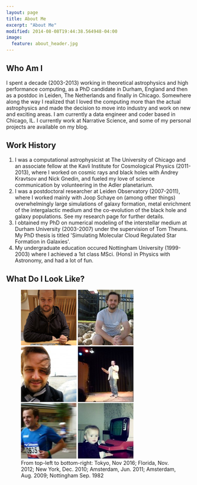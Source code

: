 ```yaml
---
layout: page
title: About Me
excerpt: "About Me"
modified: 2014-08-08T19:44:38.564948-04:00
image:
  feature: about_header.jpg
---
```


## Who Am I

I spent a decade (2003-2013) working in theoretical astrophysics and high performance computing, as a PhD candidate in Durham, England and then as a postdoc in Leiden, The Netherlands and finally in Chicago. Somewhere along the way I realized that I loved the computing more than the actual astrophysics and made the decision to move into industry and work on new and exciting areas. I am currently a data engineer and coder based in Chicago, IL. I currently work at Narrative Science, and some of my personal projects are available on my blog.

## Work History

<ol>
  <li>I was a computational astrophysicist at The University of Chicago and an associate fellow at the Kavli Institute for Cosmological Physics (2011-2013), where I worked on cosmic rays and black holes with Andrey Kravtsov and Nick Gnedin, and fueled my love of science communication by volunteering in the Adler planetarium.</li>

  <li>I was a postdoctoral researcher at Leiden Observatory (2007-2011), where I worked mainly with Joop Schaye on (among other things) overwhelmingly large simulations of galaxy formation, metal enrichment of the intergalactic medium and the co-evolution of the black hole and galaxy populations. See my research page for further details.</li>

  <li>I obtained my PhD on numerical modeling of the interstellar medium at Durham University (2003-2007) under the supervision of Tom Theuns. My PhD thesis is titled 'Simulating Molecular Cloud Regulated Star Formation in Galaxies'.</li>

  <li>My undergraduate education occured Nottingham University (1999-2003) where I achieved a 1st class MSci. (Hons) in Physics with Astronomy, and had a lot of fun.</li>
</ol>

## What Do I Look Like?

<figure class="third">
  <a href="../images/craigjp.jpg"><img src="../images/craigjp-150x150.jpg" alt="Tokyo, 2016"></a>
  <a href="../images/craigfl.jpg"><img src="../images/craigfl-150x150.jpg" alt="image"></a>
  <a href="../images/craigny.jpg"><img src="../images/craigny-150x150.jpg" alt="image"></a>
  <a href="../images/craigams2.jpg"><img src="../images/craigams2-150x150.jpg" alt="image"></a>
  <a href="../images/craigams.jpg"><img src="../images/craigams-150x150.jpg" alt="image"></a>
  <a href="../images/craignot.jpg"><img src="../images/craignot-150x150.jpg" alt="image"></a>
<figcaption>From top-left to bottom-right: Tokyo, Nov 2016; Florida, Nov. 2012; New York, Dec. 2010; Amsterdam, Jun. 2011; Amsterdam, Aug. 2009; Nottingham Sep. 1982</figcaption>
</figure>
